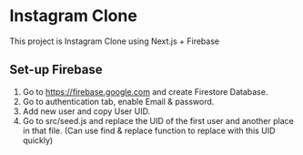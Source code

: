 # Instagram Clone

This project is Instagram Clone using Next.js + Firebase

## Set-up Firebase

1. Go to https://firebase.google.com and create Firestore Database.
2. Go to authentication tab, enable Email & password.
3. Add new user and copy User UID.
4. Go to src/seed.js and replace the UID of the first user and another place in that file. (Can use find & replace function to replace with this UID quickly)